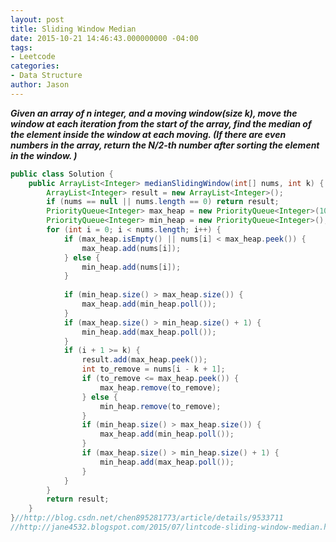 ```yaml
---
layout: post
title: Sliding Window Median
date: 2015-10-21 14:46:43.000000000 -04:00
tags:
- Leetcode
categories:
- Data Structure
author: Jason
---
```

<p><strong><em>Given an array of n integer, and a moving window(size k), move the window at each iteration from the start of the array, find the median of the element inside the window at each moving. (If there are even numbers in the array, return the N/2-th number after sorting the element in the window. )</em></strong></p>


``` java
public class Solution {
    public ArrayList<Integer> medianSlidingWindow(int[] nums, int k) {
        ArrayList<Integer> result = new ArrayList<Integer>();
        if (nums == null || nums.length == 0) return result;
        PriorityQueue<Integer> max_heap = new PriorityQueue<Integer>(10, Collections.reverseOrder());// 10 is initial capacity
        PriorityQueue<Integer> min_heap = new PriorityQueue<Integer>();
        for (int i = 0; i < nums.length; i++) {
            if (max_heap.isEmpty() || nums[i] < max_heap.peek()) {
                max_heap.add(nums[i]);
            } else {
                min_heap.add(nums[i]);
            }
            
            if (min_heap.size() > max_heap.size()) {
                max_heap.add(min_heap.poll());
            }
            if (max_heap.size() > min_heap.size() + 1) {
                min_heap.add(max_heap.poll());
            }
            if (i + 1 >= k) {
                result.add(max_heap.peek());
                int to_remove = nums[i - k + 1];
                if (to_remove <= max_heap.peek()) {
                    max_heap.remove(to_remove);
                } else {
                    min_heap.remove(to_remove);
                }
                if (min_heap.size() > max_heap.size()) {
                    max_heap.add(min_heap.poll());
                }
                if (max_heap.size() > min_heap.size() + 1) {
                    min_heap.add(max_heap.poll());
                }
            }
        }
        return result;
    }
}//http://blog.csdn.net/chen895281773/article/details/9533711
//http://jane4532.blogspot.com/2015/07/lintcode-sliding-window-median.html
```
